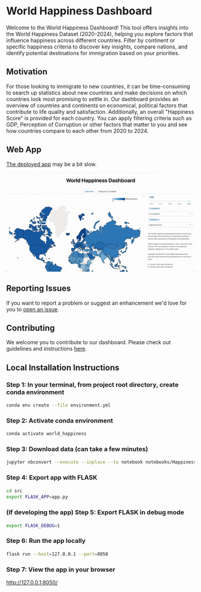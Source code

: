 # World Happiness Dashboard

Welcome to the World Happiness Dashboard! This tool offers insights into the World Happiness Dataset (2020-2024), helping you explore factors that influence happiness across different countries. Filter by continent or specific happiness criteria to discover key insights, compare nations, and identify potential destinations for immigration based on your priorities.

## Motivation

For those looking to immigrate to new countries, it can be time-consuming to search up statistics about new countries and make decisions on which countries look most promising to settle in. Our dashboard provides an overview of countries and continents on economical, political factors that contribute to life quality and satisfaction. Additionally, an overall "Happiness Score" is provided for each country. You can apply filtering criteria such as GDP, Perception of Corruption or other factors that matter to you and see how countries compare to each other from 2020 to 2024.

## Web App

[The deployed app](https://dsci-532-2025-11-world-happiness-2.onrender.com/) may be a bit slow.

![demo](img/demo.gif)

## Reporting Issues

If you want to report a problem or suggest an enhancement we'd love for you to [open an issue](https://github.com/UBC-MDS/DSCI-532_2025_11_world_happiness/issues).

## Contributing

We welcome you to contribute to our dashboard. Please check out guidelines and instructions [here](https://github.com/UBC-MDS/DSCI-532_2025_11_world_happiness/blob/main/CONTRIBUTING.md).

## Local Installation Instructions

### Step 1: In your terminal, from project root directory, create conda environment

```bash
conda env create --file environment.yml
```

### Step 2: Activate conda environment

```bash
conda activate world_happiness
```

### Step 3: Download data (can take a few minutes)

```bash
jupyter nbconvert --execute --inplace --to notebook notebooks/Happiness_data_ETL_pipeline.ipynb
```

### Step 4: Export app with FLASK

```bash
cd src
export FLASK_APP=app.py
```

### (If developing the app) Step 5: Export FLASK in debug mode

```bash
export FLASK_DEBUG=1
```

### Step 6: Run the app locally

```bash
flask run --host=127.0.0.1 --port=8050
```

### Step 7: View the app in your browser

http://127.0.0.1:8050/
